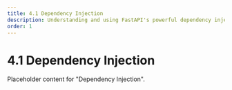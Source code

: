 ```yaml
---
title: 4.1 Dependency Injection
description: Understanding and using FastAPI's powerful dependency injection system.
order: 1
---
```


# 4.1 Dependency Injection

Placeholder content for "Dependency Injection".
